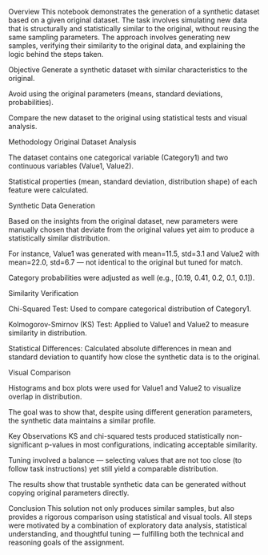 Overview
This notebook demonstrates the generation of a synthetic dataset based on a given original dataset. The task involves simulating new data that is structurally and statistically similar to the original, without reusing the same sampling parameters. The approach involves generating new samples, verifying their similarity to the original data, and explaining the logic behind the steps taken.

Objective
Generate a synthetic dataset with similar characteristics to the original.

Avoid using the original parameters (means, standard deviations, probabilities).

Compare the new dataset to the original using statistical tests and visual analysis.

Methodology
Original Dataset Analysis

The dataset contains one categorical variable (Category1) and two continuous variables (Value1, Value2).

Statistical properties (mean, standard deviation, distribution shape) of each feature were calculated.

Synthetic Data Generation

Based on the insights from the original dataset, new parameters were manually chosen that deviate from the original values yet aim to produce a statistically similar distribution.

For instance, Value1 was generated with mean=11.5, std=3.1 and Value2 with mean=22.0, std=6.7 — not identical to the original but tuned for match.

Category probabilities were adjusted as well (e.g., [0.19, 0.41, 0.2, 0.1, 0.1]).

Similarity Verification

Chi-Squared Test: Used to compare categorical distribution of Category1.

Kolmogorov-Smirnov (KS) Test: Applied to Value1 and Value2 to measure similarity in distribution.

Statistical Differences: Calculated absolute differences in mean and standard deviation to quantify how close the synthetic data is to the original.

Visual Comparison

Histograms and box plots were used for Value1 and Value2 to visualize overlap in distribution.

The goal was to show that, despite using different generation parameters, the synthetic data maintains a similar profile.

Key Observations
KS and chi-squared tests produced statistically non-significant p-values in most configurations, indicating acceptable similarity.

Tuning involved a balance — selecting values that are not too close (to follow task instructions) yet still yield a comparable distribution.

The results show that trustable synthetic data can be generated without copying original parameters directly.

Conclusion
This solution not only produces similar samples, but also provides a rigorous comparison using statistical and visual tools. All steps were motivated by a combination of exploratory data analysis, statistical understanding, and thoughtful tuning — fulfilling both the technical and reasoning goals of the assignment.
